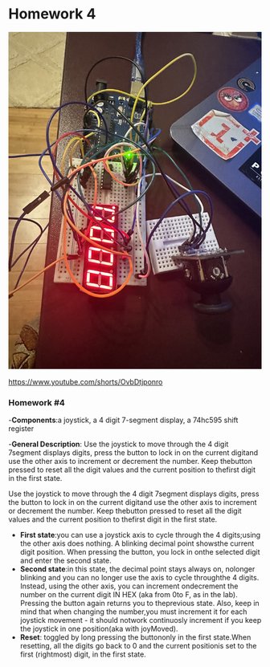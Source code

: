 # Homework 4


![Alt text](IMG_0042.JPG?raw=true "Circuit Board")

https://www.youtube.com/shorts/OvbDtjponro



### Homework #4

-**Components**:a  joystick,  a  4  digit  7-segment  display,  a  74hc595  shift register


-**General Description**: Use the joystick to move through the 4 digit 7segment displays digits, press the button to lock in on the current digitand use the other axis to increment or decrement the number.  Keep thebutton pressed to reset all the digit values and the current position to thefirst digit in the first state.


Use the joystick to move through the 4 digit 7segment displays digits, press the button to lock in on the current digitand use the other axis to increment or decrement the number.  Keep thebutton pressed to reset all the digit values and the current position to thefirst digit in the first state.
- **First state**:you can use a joystick axis to cycle through the 4 digits;using the other axis does nothing.  A blinking decimal point showsthe current digit position.  When pressing the button, you lock in onthe selected digit and enter the second state.
- **Second state**:in this state, the decimal point stays always on, nolonger blinking and you can no longer use the axis to cycle throughthe  4  digits.   Instead,  using  the  other  axis,  you  can  increment  ondecrement  the  number  on  the  current  digit  IN  HEX  (aka  from  0to F, as in the lab).  Pressing the button again returns you to theprevious state.  Also, keep in mind that when changing the number,you  must  increment  it  for  each  joystick  movement  -  it  should  notwork continuosly increment if you keep the joystick in one position(aka with joyMoved).
- **Reset**:  toggled by long pressing the buttononly in the first state.When resetting, all the digits go back to 0 and the current positionis set to the first (rightmost) digit, in the first state.

